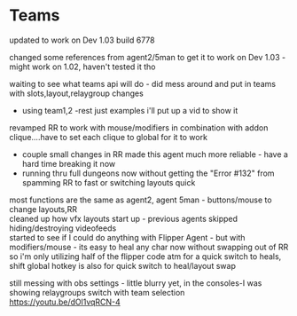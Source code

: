 # Teams
updated to work on Dev 1.03 build 6778

changed some references from agent2/5man to get it to work on Dev 1.03 - might work on 1.02, haven't tested it tho

waiting to see what teams api will do - did mess around and put in teams with slots,layout,relaygroup changes     
* using team1,2 -rest just examples i'll put up a vid to show it    
    
revamped RR to work with mouse/modifiers in combination with addon clique....have to set each clique to global for it to work   
* couple small changes in RR made this agent much more reliable - have a hard time breaking it now     
* running thru full dungeons now without getting the "Error #132" from spamming RR to fast or switching layouts quick
     
most functions are the same as agent2, agent 5man - buttons/mouse to change layouts,RR    
cleaned up how vfx layouts start up - previous agents skipped hiding/destroying videofeeds     
started to see if I could do anything with Flipper Agent - but with modifiers/mouse - its easy to heal any char now without swapping out of RR    
so i'm only utilizing half of the flipper code atm for a quick switch to heals, shift global hotkey is also for quick switch to heal/layout swap

still messing with obs settings - little blurry yet, in the consoles-I was showing relaygroups switch with team selection
https://youtu.be/dOl1vqRCN-4
